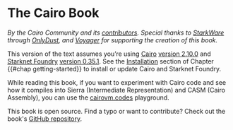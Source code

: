# The Cairo Book

_By the Cairo Community and its [contributors](https://github.com/cairo-book/cairo-book.github.io). Special thanks to [StarkWare](https://starkware.co/) through [OnlyDust](https://www.onlydust.xyz/), and [Voyager](https://voyager.online/) for supporting the creation of this book._

This version of the text assumes you’re using [Cairo](https://github.com/starkware-libs/cairo) [version 2.10.0](https://github.com/starkware-libs/cairo/releases) and [Starknet Foundry](https://foundry-rs.github.io/starknet-foundry/index.html) [version 0.35.1](https://github.com/foundry-rs/starknet-foundry/releases). See the [Installation](ch01-01-installation.md) section of Chapter {{#chap getting-started}} to install or update Cairo and Starknet Foundry.

While reading this book, if you want to experiment with Cairo code and see how it compiles into Sierra (Intermediate Representation) and CASM (Cairo Assembly), you can use the [cairovm.codes](https://cairovm.codes/) playground.

This book is open source. Find a typo or want to contribute? Check out the book's [GitHub repository](https://github.com/cairo-book/cairo-book).
